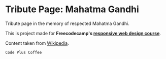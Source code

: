 # Tribute Page: Mahatma Gandhi

Tribute page in the memory of respected Mahatma Gandhi.

This is project made for **Freecodecamp's [responsive web design course](https://www.freecodecamp.org/learn)**.

Content taken from [Wikipedia](https://en.wikipedia.org/wiki/Mahatma_Gandhi).

`Code Plus Coffee`